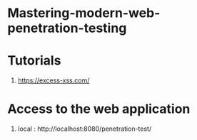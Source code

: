 # Mastering-modern-web-penetration-testing

# Tutorials

1) https://excess-xss.com/

# Access to the web application 

1) local : http://localhost:8080/penetration-test/